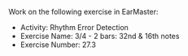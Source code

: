 Work on the following exercise in EarMaster:
- Activity: Rhythm Error Detection
- Exercise Name: 3/4 - 2 bars: 32nd & 16th notes
- Exercise Number: 27.3
